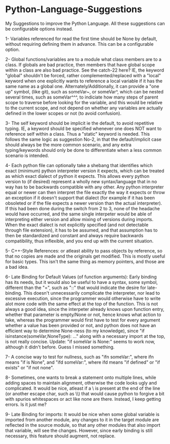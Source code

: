 # Python-Language-Suggestions
My Suggestions to improve the Python Language. All these suggestions can be configurable options instead.

1- Variables referenced for read the first time should be None by default, without requiring defining them in advance. This can be a configurable option.

2- Global functions/variables are to a module what class members are to a class. If globals are bad practice, then members that have global scope within a class are also bad practice. See the catch-22 here? IE, the keyword "global" shouldn't be forced, rather complemented/replaced with a "local" keyword when one explicitly wants to reference a local variable if it has the same name as a global one. Alternately/Additionally, it can provide a "one up" symbol, (like git), such as someVar~, or someVar^, which can be nested several times, such as someVar^^^, to indiciate how many steps of parent scope to traverse before looking for the variable, and this would be relative to the current scope, and not depend on whether any variables are actually defined in the lower scopes or not (to avoid confusion).

3- The self keyword should be implicit ie the default, to avoid repetitive typing. IE, a keyword should be specified whenever one does NOT want to reference self within a class. Thus a "static" keyword is needed. This follows the same logic as suggestion No-2, in that the default/implicit case should always be the more common scenario, and any extra typing/keywords should only be done to differentiate when a less common scenario is intended.

4- Each python file can optionally take a shebang that identifies which exact (minimum) python interpreter version it expects, which can be treated as which exact dialect of python it expects. This allows every python version to (if desired) represent a wholly new syntax/language that in no way has to be backwards compatible with any other. Any python interpreter equal or newer can then interpret the file exactly the way it expects or throw an exception if it doesn't support that dialect (for example if it has been obsoleted or if the file expects a newer version than the actual interpreter). If this had been done during the switch from 2 to 3, none of the headache would have occurred, and the same single interpeter would be able of interpreting either version and allow mixing of versions during imports. When the exact dialect is not explicitly specified (and not detectable through file extension), it has to be assumed, and that assumption has to then be standardized and constant and always require backwards compatibility, thus inflexible, and you end up with the current situation.

5- C++-Style References: or atleast ability to pass objects by reference, so that no copies are made and the originals get modified. This is mostly useful for basic types. This isn't the same thing as memory pointers, and those are a bad idea.

6- Late Binding for Default Values (of function arguments): Early binding has its needs, but it would also be useful to have a syntax, some symbol, different than the "=", such as "::" that would indicate the desire for late-binding. This doesn't unnecessarily complicate the interpreter, nor lead to excessive execution, since the programmer would otherwise have to write alot more code with the same effect at the top of the function. This is not always a good idea, since the interpeter already knows upon function entry, whether that parameter is empty/None or not, hence knows what action to take, whereas the programmer would first have to test for every argument whether a value has been provided or not, and python does not have an efficient way to determine None-ness (to my knowledge), since "if isinstance(someVar,NoneType): ..." along with a necessary import at the top, is not really concise. Update: "if someVar is None:" seems to work now, although it didn't before. Guess I missed something.

7- A concise way to test for nullness, such as "ifn someVar:", where ifn means "if is None", and "ifd someVar:", where ifd means "if defined" or "if exists" or "if not none".

8- Sometimes, one wants to break a statement onto multiple lines, while adding spaces to maintain alignment, otherwise the code looks ugly and complicated. It would be nice, atleast if a \ is present at the end of the line (or another escape char, such as \\\\) that would cause python to forgive a bit with spurios whitespaces or act like none are there. Instead, I keep getting errors. Is it just me?

9- Late Binding for imports: It would be nice when some global variable is imported from another module, any changes to it in the target module are reflected in the source module, so that any other modules that also import that variable, will see the changes. However, since early binding is still necessary, this feature should augment, not replace.

